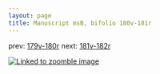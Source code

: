 ```yaml
---
layout: page
title: Manuscript msB, bifolio 180v-181r
---
```


prev: [179v-180r](../179v-180r/) next: [181v-182r](../181v-182r/)



[![Linked to zoomble image](http://www.homermultitext.org/iipsrv?IIIF=/project/homer/pyramidal/deepzoom/hmt/vbbifolio/v1/vb_180v_181r.tif/full/2000,/0/default.jpg)](http://www.homermultitext.org/ict2/?urn=urn:cite2:hmt:vbbifolio.v1:vb_180v_181r)

